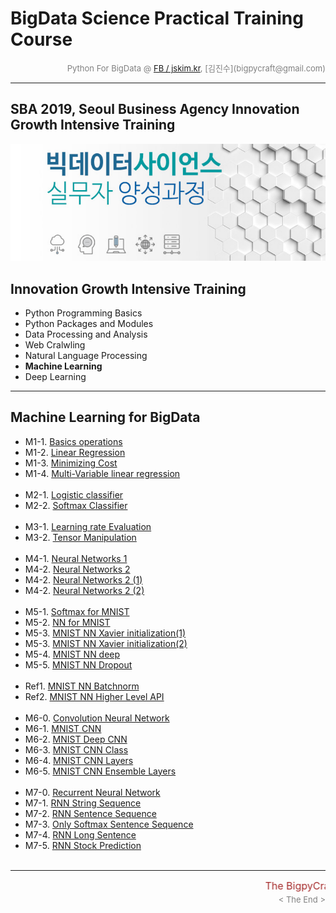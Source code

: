
# BigData Science Practical Training Course

<div align='right'><font size=2 color='gray'>Python For BigData @ <font color='blue'><a href='https://www.facebook.com/jskim.kr'>FB / jskim.kr</a></font>, [김진수](bigpycraft@gmail.com)</font></div>
<hr>

## SBA 2019, Seoul Business Agency Innovation Growth Intensive Training

<img src="../images/img_main_front.png">

## Innovation Growth Intensive Training
- Python Programming Basics
- Python Packages and Modules
- Data Processing and Analysis
- Web Cralwling
- Natural Language Processing
- <b>Machine Learning</b>
- Deep Learning

<hr>

## Machine Learning for BigData

- M1-1. [Basics operations                         ][ML1010]
- M1-2. [Linear Regression                  	   ][ML1020]
- M1-3. [Minimizing Cost                    	   ][ML1030]
- M1-4. [Multi-Variable linear regression   	   ][ML1040]
<br/><br/>
- M2-1. [Logistic classifier                	   ][ML2010]
- M2-2. [Softmax Classifier                 	   ][ML2020]
<br/><br/>
- M3-1. [Learning rate Evaluation           	   ][ML3010]
- M3-2. [Tensor Manipulation                	   ][ML3020]
<br/><br/>
- M4-1. [Neural Networks 1                  	   ][ML4010]
- M4-2. [Neural Networks 2                  	   ][ML4020]
- M4-2. [Neural Networks 2 (1)                 	   ][ML4021]
- M4-2. [Neural Networks 2 (2)             	       ][ML4022]
<br/><br/>
- M5-1. [Softmax for MNIST                  	   ][ML5110]
- M5-2. [NN for MNIST                       	   ][ML5120]
- M5-3. [MNIST NN Xavier initialization(1)  	   ][ML5132]
- M5-3. [MNIST NN Xavier initialization(2)  	   ][ML5133]
- M5-4. [MNIST NN deep                      	   ][ML5140]
- M5-5. [MNIST NN Dropout                   	   ][ML5150]
<br/><br/>
- Ref1. [MNIST NN Batchnorm                		   ][ML5160]
- Ref2. [MNIST NN Higher Level API         		   ][ML5170]
<br/><br/>
- M6-0. [Convolution Neural Network           	   ][ML6200]
- M6-1. [MNIST CNN                          	   ][ML6210]
- M6-2. [MNIST Deep CNN                     	   ][ML6220]
- M6-3. [MNIST CNN Class                    	   ][ML6230]
- M6-4. [MNIST CNN Layers                   	   ][ML6240]
- M6-5. [MNIST CNN Ensemble Layers          	   ][ML6250]
<br/><br/>
- M7-0. [Recurrent Neural Network             	   ][ML7210]
- M7-1. [RNN String Sequence                	   ][ML7210]
- M7-2. [RNN Sentence Sequence              	   ][ML7220]
- M7-3. [Only Softmax Sentence Sequence     	   ][ML7230]
- M7-4. [RNN Long Sentence                  	   ][ML7240]
- M7-5. [RNN Stock Prediction               	   ][ML7250]
<br/><br/>


[ML1010]:  https://htmlpreview.github.io/?https://github.com/lukejskim/sba19-seoulit/blob/master/notebook/html_mldl/BDA-ML101-Basics_operations.html                 "Go ML1010"
[ML1020]:  https://htmlpreview.github.io/?https://github.com/lukejskim/sba19-seoulit/blob/master/notebook/html_mldl/BDA-ML102-Linear_Regression.html                 "Go ML1020"
[ML1030]:  https://htmlpreview.github.io/?https://github.com/lukejskim/sba19-seoulit/blob/master/notebook/html_mldl/BDA-ML103-Minimizing_Cost.html                   "Go ML1030"
[ML1040]:  https://htmlpreview.github.io/?https://github.com/lukejskim/sba19-seoulit/blob/master/notebook/html_mldl/BDA-ML104-Multi-Variable_linear_regression.html  "Go ML1040"

[ML2010]:  https://htmlpreview.github.io/?https://github.com/lukejskim/sba19-seoulit/blob/master/notebook/html_mldl/BDA-ML201-Logistic_classifier_ver2.html          "Go ML2010"
[ML2020]:  https://htmlpreview.github.io/?https://github.com/lukejskim/sba19-seoulit/blob/master/notebook/html_mldl/BDA-ML202-Softmax_Classifier.html                "Go ML2020"

[ML3010]:  https://htmlpreview.github.io/?https://github.com/lukejskim/sba19-seoulit/blob/master/notebook/html_mldl/BDA-ML301-Learning_rate_Evaluation.html          "Go ML3010"
[ML3020]:  https://htmlpreview.github.io/?https://github.com/lukejskim/sba19-seoulit/blob/master/notebook/html_mldl/BDA-ML302-Tensor_Manipulation.html               "Go ML3020"

[ML4010]:  https://htmlpreview.github.io/?https://github.com/lukejskim/sba19-seoulit/blob/master/notebook/html_mldl/BDA-ML401-Neural_Networks.html                   "Go ML4010"
[ML4020]:  https://htmlpreview.github.io/?https://github.com/lukejskim/sba19-seoulit/blob/master/notebook/html_mldl/BDA-ML402_Neural_Networks.html                   "Go ML4020"
[ML4021]:  https://htmlpreview.github.io/?https://github.com/lukejskim/sba19-seoulit/blob/master/notebook/html_mldl/BDA-ML402_Neural_Networks_2-1.html               "Go ML4020"
[ML4022]:  https://htmlpreview.github.io/?https://github.com/lukejskim/sba19-seoulit/blob/master/notebook/html_mldl/BDA-ML402_Neural_Networks_2-2.html               "Go ML4020"

[ML5110]:  https://htmlpreview.github.io/?https://github.com/lukejskim/sba19-seoulit/blob/master/notebook/html_mldl/BDA-ML511-Softmax_for_MNIST.html                 "Go ML5110"
[ML5120]:  https://htmlpreview.github.io/?https://github.com/lukejskim/sba19-seoulit/blob/master/notebook/html_mldl/BDA-ML512-NN_for_MNIST.html                      "Go ML5120"
[ML5132]:  https://htmlpreview.github.io/?https://github.com/lukejskim/sba19-seoulit/blob/master/notebook/html_mldl/BDA-ML513-MNIST_NN_Xavier2.html                  "Go ML5130"
[ML5133]:  https://htmlpreview.github.io/?https://github.com/lukejskim/sba19-seoulit/blob/master/notebook/html_mldl/BDA-ML513-MNIST_NN_Xavier3.html                  "Go ML5130"
[ML5140]:  https://htmlpreview.github.io/?https://github.com/lukejskim/sba19-seoulit/blob/master/notebook/html_mldl/BDA-ML514-MNIST_NN_deep.html                     "Go ML5140"
[ML5150]:  https://htmlpreview.github.io/?https://github.com/lukejskim/sba19-seoulit/blob/master/notebook/html_mldl/BDA-ML515-MNIST_NN_Dropout.html                  "Go ML5150"

[ML5160]:  https://htmlpreview.github.io/?https://github.com/lukejskim/sba19-seoulit/blob/master/notebook/html_mldl/BDA-ML516-MNIST_NN_Batchnorm.html                "Go ML5160"
[ML5170]:  https://htmlpreview.github.io/?https://github.com/lukejskim/sba19-seoulit/blob/master/notebook/html_mldl/BDA-ML517-MNIST_NN_Higher_Level_API.html         "Go ML5170"

[ML6200]:  https://htmlpreview.github.io/?https://github.com/lukejskim/sba19-seoulit/blob/master/notebook/html_mldl/BDA-ML620-CNN_Basics.html                        "Go ML6200"
[ML6210]:  https://htmlpreview.github.io/?https://github.com/lukejskim/sba19-seoulit/blob/master/notebook/html_mldl/BDA-ML621-MNIST_CNN.html                         "Go ML6210"
[ML6220]:  https://htmlpreview.github.io/?https://github.com/lukejskim/sba19-seoulit/blob/master/notebook/html_mldl/BDA-ML622-MNIST_Deep_CNN.html                    "Go ML6220"
[ML6230]:  https://htmlpreview.github.io/?https://github.com/lukejskim/sba19-seoulit/blob/master/notebook/html_mldl/BDA-ML623-MNIST_CNN_Class.html                   "Go ML6230"
[ML6240]:  https://htmlpreview.github.io/?https://github.com/lukejskim/sba19-seoulit/blob/master/notebook/html_mldl/BDA-ML624-MNIST_CNN_Layers.html                  "Go ML6240"
[ML6250]:  https://htmlpreview.github.io/?https://github.com/lukejskim/sba19-seoulit/blob/master/notebook/html_mldl/BDA-ML625-MNIST_CNN_Ensemble_Layers.html         "Go ML6250"

[ML7210]:  https://htmlpreview.github.io/?https://github.com/lukejskim/sba19-seoulit/blob/master/notebook/html_mldl/BDA-ML721_RNN_String_Sequence.html               "Go ML7210"
[ML7210]:  https://htmlpreview.github.io/?https://github.com/lukejskim/sba19-seoulit/blob/master/notebook/html_mldl/BDA-ML721_RNN_String_Sequence.html               "Go ML7210"
[ML7220]:  https://htmlpreview.github.io/?https://github.com/lukejskim/sba19-seoulit/blob/master/notebook/html_mldl/BDA-ML722_RNN_Sentence_Sequence.html             "Go ML7220"
[ML7230]:  https://htmlpreview.github.io/?https://github.com/lukejskim/sba19-seoulit/blob/master/notebook/html_mldl/BDA-ML723_Only_Softmax_Sentence_Sequence.html    "Go ML7230"
[ML7240]:  https://htmlpreview.github.io/?https://github.com/lukejskim/sba19-seoulit/blob/master/notebook/html_mldl/BDA-ML724_RNN_Long_Sentence.html                 "Go ML7240"
[ML7250]:  https://htmlpreview.github.io/?https://github.com/lukejskim/sba19-seoulit/blob/master/notebook/html_mldl/BDA-ML725_RNN_Stock_Prediction.html              "Go ML7250"

[ML8100]:  https://htmlpreview.github.io/?https://github.com/lukejskim/sba19-seoulit/blob/master/notebook/html_mldl/BDA-ML810_NN_Saver.html                          "Go ML8100"


<hr>
<marquee><font size=3 color='brown'>The BigpyCraft find the information to design valuable society with Technology & Craft.</font></marquee>
<div align='right'><font size=2 color='gray'> &lt; The End &gt; </font></div>
